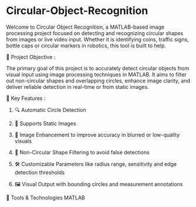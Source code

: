 # Circular-Object-Recognition

Welcome to Circular Object Recognition, a MATLAB-based image processing project focused on detecting and recognizing circular shapes from images or live video input. Whether it is identifying coins, traffic signs, bottle caps or circular markers in robotics, this tool is built to help.

🎯 Project Objective :

The primary goal of this project is to accurately detect circular objects from visual input using image processing techniques in MATLAB. It aims to filter out non-circular shapes and overlapping circles, enhance image clarity, and deliver reliable detection in real-time or from static images.

🧠 Key Features :

1. 🔍 Automatic Circle Detection

2. 🎥 Supports Static Images

3. 🌈 Image Enhancement to improve accuracy in blurred or low-quality visuals

4. 🚫 Non-Circular Shape Filtering to avoid false detections

5. 🛠️ Customizable Parameters like radius range, sensitivity and edge detection thresholds

6. 🖼️ Visual Output with bounding circles and measurement annotations

🧰 Tools & Technologies
MATLAB

